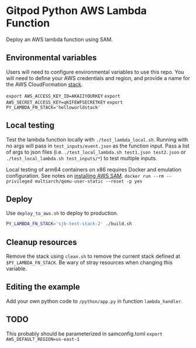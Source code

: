 # Gitpod Python AWS Lambda Function

Deploy an AWS lambda function using SAM.

## Environmental variables

Users will need to configure environmental variables to use this repo.  You will need to define your AWS credentials and region, and provide a name for the AWS CloudFormation [stack](https://docs.aws.amazon.com/AWSCloudFormation/latest/UserGuide/stacks.html).

`export AWS_ACCESS_KEY_ID=AKAIIYOURKEY`
`export AWS_SECRET_ACCESS_KEY=qKIFEWFSECRETKEY`
`export PY_LAMBDA_FN_STACK='helloworldstack'`

## Local testing

Test the lambda function locally with `./test_lambda_local.sh`.  Running with no args will pass in `test_inputs/event.json` as the function input.  Pass a list of args to json files (i.e. `./test_local_lambda.sh test1.json test2.json` or `./test_local_lambda.sh test_inputs/*`) to test multiple inputs.

Local testing of arm64 containers on x86 requires Docker and emulation configuration.  See notes on [installing AWS SAM](https://docs.aws.amazon.com/serverless-application-model/latest/developerguide/serverless-sam-cli-install-linux.html).
`docker run --rm --privileged multiarch/qemu-user-static --reset -p yes`

## Deploy

Use `deploy_to_aws.sh` to deploy to production.

```sh
PY_LAMBDA_FN_STACK='sjb-test-stack-2' ./build.sh
```

## Cleanup resources

Remove the stack using `clean.sh` to remove the current stack defined at `$PY_LAMBDA_FN_STACK`.  Be wary of stray resources when changing this variable.

## Editing the example

Add your own python code to `/python/app.py` in function `lambda_handler`.

## TODO

This probably should be parameterized in samconfig.toml
`export AWS_DEFAULT_REGION=us-east-1`
